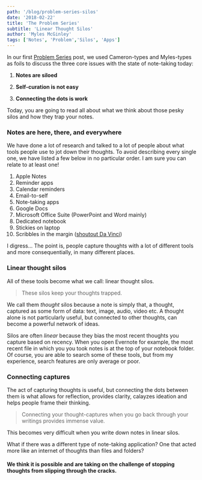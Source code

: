 ```yaml
---
path: '/blog/problem-series-silos'
date: '2018-02-22'
title: 'The Problem Series'
subtitle: 'Linear Thought Silos'
author: 'Myles McGinley'
tags: ['Notes', 'Problem','Silos', 'Apps']
---
```


In our first [Problem Series](https://hex-ventures.github.io/hex-ventures/blog/problem-series-notes) post, we used Cameron-types and Myles-types as foils to discuss the three core issues with the state of note-taking today:

1. **Notes are siloed**

2. **Self-curation is not easy**

3. **Connecting the dots is work**

Today, you are going to read all about what we think about those pesky silos and how they trap your notes. 

### Notes are here, there, and everywhere

We have done a lot of research and talked to a lot of people about what tools people use to jot down their thoughts. To avoid describing every single one, we have listed a few below in no particular order. I am sure you can relate to at least one! 

1. Apple Notes
2. Reminder apps
3. Calendar reminders
4. Email-to-self
5. Note-taking apps
6. Google Docs
7. Microsoft Office Suite (PowerPoint and Word mainly)
8. Dedicated notebook
9. Stickies on laptop
10. Scribbles in the margin ([shoutout Da Vinci](https://hyperallergic.com/314053/leonardo-da-vincis-earliest-notes-on-friction-found-in-previously-overlooked-marginalia/))

I digress... The point is, people capture thoughts with a lot of different tools and more consequentially, in many different places.

### Linear thought silos

All of these tools become what we call: linear thought silos. 

> These silos keep your thoughts trapped.

We call them *thought* silos because a note is simply that, a thought, captured as some form of data: text, image, audio, video etc. A thought alone is not particularly useful, but connected to other thoughts, can become a powerful network of ideas.

Silos are often *linear* because they bias the most recent thoughts you capture based on recency. When you open Evernote for example, the most recent file in which you you took notes is at the top of your notebook folder. Of course, you are able to search some of these tools, but from my experience, search features are only average or poor.

### Connecting captures

The act of capturing thoughts is useful, but connecting the dots between them is what allows for reflection, provides clarity, calayzes ideation and helps people frame their thinking.

> Connecting your thought-captures when you go back through your writings provides immense value.

This becomes very difficult when you write down notes in linear silos. 

What if there was a different type of note-taking application? One that acted more like an internet of thoughts than files and folders?

#### We think it is possible and are taking on the challenge of stopping thoughts from slipping through the cracks.